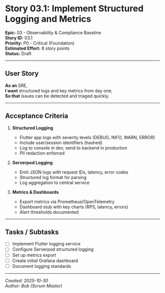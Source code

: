 # Story 03.1: Implement Structured Logging and Metrics

**Epic:** 03 - Observability & Compliance Baseline  
**Story ID:** 03.1  
**Priority:** P0 - Critical (Foundation)  
**Estimated Effort:** 8 story points  
**Status:** Draft

---

## User Story

**As an** SRE,  
**I want** structured logs and key metrics from day one,  
**So that** issues can be detected and triaged quickly.

---

## Acceptance Criteria

1. **Structured Logging**
   - Flutter app logs with severity levels (DEBUG, INFO, WARN, ERROR)
   - Include user/session identifiers (hashed)
   - Log to console in dev, send to backend in production
   - PII redaction enforced

2. **Serverpod Logging**
   - Emit JSON logs with request IDs, latency, error codes
   - Structured log format for parsing
   - Log aggregation to central service

3. **Metrics & Dashboards**
   - Export metrics via Prometheus/OpenTelemetry
   - Dashboard stub with key charts (RPS, latency, errors)
   - Alert thresholds documented

---

## Tasks / Subtasks

- [ ] Implement Flutter logging service
- [ ] Configure Serverpod structured logging
- [ ] Set up metrics export
- [ ] Create initial Grafana dashboard
- [ ] Document logging standards

---

*Created: 2025-10-30*  
*Author: Bob (Scrum Master)*
